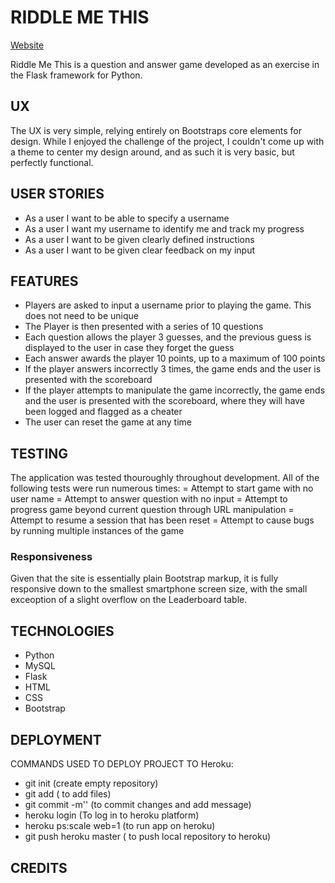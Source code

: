 
# RIDDLE ME THIS

[Website](https://milestone-project-three-ag.herokuapp.com/)

Riddle Me This is a question and answer game developed as an exercise in the Flask framework for Python.

## UX

The UX is very simple, relying entirely on Bootstraps core elements for design. While I enjoyed the challenge of the project, I couldn't come up with a theme to center my design around, and as such it is very basic, but perfectly functional.

## USER STORIES

- As a user I want to be able to specify a username
- As a user I want my username to identify me and track my progress
- As a user I want to be given clearly defined instructions
- As a user I want to be given clear feedback on my input


## FEATURES  

- Players are asked to input a username prior to playing the game. This does not need to be unique
- The Player is then presented with a series of 10 questions
- Each question allows the player 3 guesses, and the previous guess is displayed to the user in case they forget the guess
- Each answer awards the player 10 points, up to a maximum of 100 points
- If the player answers incorrectly 3 times, the game ends and the user is presented with the scoreboard
- If the player attempts to manipulate the game incorrectly, the game ends and the user is presented with the scoreboard, where they will have been logged and flagged as a cheater
 - The user can reset the game at any time

## TESTING

The application was tested thouroughly throughout development. All of the following tests were run numerous times:
 = Attempt to start game with no user name
 = Attempt to answer question with no input
 = Attempt to progress game beyond current question through URL manipulation
 = Attempt to resume a session that has been reset
 = Attempt to cause bugs by running multiple instances of the game

### Responsiveness

Given that the site is essentially plain Bootstrap markup, it is fully responsive down to the smallest smartphone screen size, with the small exceoption of a slight overflow on the Leaderboard table. 


## TECHNOLOGIES

- Python
- MySQL
- Flask
- HTML
- CSS
- Bootstrap

## DEPLOYMENT
 
 COMMANDS USED TO DEPLOY PROJECT TO Heroku:
 
- git init (create empty repository)
- git add ( to add files)
- git commit -m'' (to commit changes and add message)
- heroku login (To log in to heroku platform)
- heroku ps:scale web=1 (to run app on heroku)
- git push heroku master ( to push local repository to heroku)


## CREDITS


